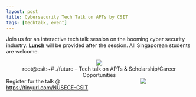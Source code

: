 ```yaml
---
layout: post
title: Cybersecurity Tech Talk on APTs by CSIT
tags: [techtalk, event]
---
```

Join us for an interactive tech talk session on the booming cyber security industry.
<b><u>Lunch</u></b> will be provided after the session. All Singaporean students are welcome.

<div style="text-align:center;">
    <img src ="/news/img/2018/2018-10-01-csit.png"/><br/>
    root@csit:~# ./future – Tech talk on APTs & Scholarship/Career Opportunities
</div>

<div style="display: table;">
    <div style="display: table-cell; vertical-align: middle; width: 60%;">
        Register for the talk @ 
        <a href="https://tinyurl.com/NUSECE-CSIT">
            https://tinyurl.com/NUSECE-CSIT
        </a>
    </div>
    <div style="display: table-cell; margin: auto; display: block; width: 40%;">
        <img src ="/news/img/2018/2018-10-01-csit-qr.png"/><br/>
    </div>
</div>
